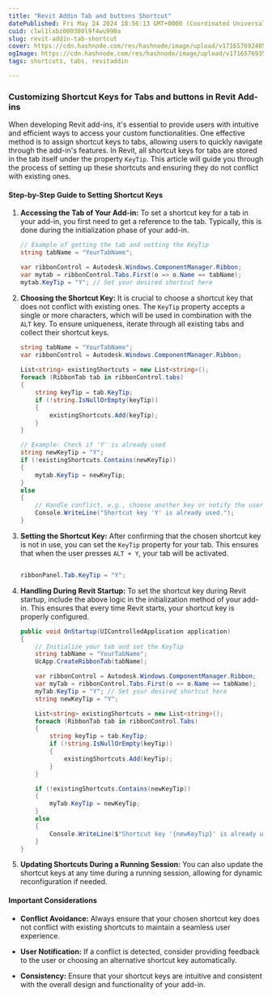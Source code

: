 ```yaml
---
title: "Revit Addin Tab and buttons Shortcut"
datePublished: Fri May 24 2024 18:56:13 GMT+0000 (Coordinated Universal Time)
cuid: clwl1lxbz000308l9f4wu990a
slug: revit-addin-tab-shortcut
cover: https://cdn.hashnode.com/res/hashnode/image/upload/v1716576924050/3c5d5c3f-c322-44ad-908e-85eb5e5aebb6.png
ogImage: https://cdn.hashnode.com/res/hashnode/image/upload/v1716576935588/ae4d13eb-0327-462b-af81-01cbb08a28ae.png
tags: shortcuts, tabs, revitaddin

---
```


### Customizing Shortcut Keys for Tabs and buttons in Revit Add-ins

When developing Revit add-ins, it's essential to provide users with intuitive and efficient ways to access your custom functionalities. One effective method is to assign shortcut keys to tabs, allowing users to quickly navigate through the add-in's features. In Revit, all shortcut keys for tabs are stored in the tab itself under the property `KeyTip`. This article will guide you through the process of setting up these shortcuts and ensuring they do not conflict with existing ones.

#### Step-by-Step Guide to Setting Shortcut Keys

1. **Accessing the Tab of Your Add-in:** To set a shortcut key for a tab in your add-in, you first need to get a reference to the tab. Typically, this is done during the initialization phase of your add-in.
    
    ```csharp
    // Example of getting the tab and setting the KeyTip
    string tabName = "YourTabName";
    
    var ribbonControl = Autodesk.Windows.ComponentManager.Ribbon;
    var mytab = ribbonControl.Tabs.First(o => o.Name == tabName);
    mytab.KeyTip = "Y"; // Set your desired shortcut here
    ```
    
2. **Choosing the Shortcut Key:** It is crucial to choose a shortcut key that does not conflict with existing ones. The `KeyTip` property accepts a single or more characters, which will be used in combination with the `ALT` key. To ensure uniqueness, iterate through all existing tabs and collect their shortcut keys.
    
    ```csharp
    string tabName = "YourTabName";
    var ribbonControl = Autodesk.Windows.ComponentManager.Ribbon;
     
    List<string> existingShortcuts = new List<string>();
    foreach (RibbonTab tab in ribbonControl.tabs)
    {
        string keyTip = tab.KeyTip;
        if (!string.IsNullOrEmpty(keyTip))
        {
            existingShortcuts.Add(keyTip);
        }
    }
    
    // Example: Check if 'Y' is already used
    string newKeyTip = "Y";
    if (!existingShortcuts.Contains(newKeyTip))
    {
        mytab.KeyTip = newKeyTip;
    }
    else
    {
        // Handle conflict, e.g., choose another key or notify the user
        Console.WriteLine("Shortcut key 'Y' is already used.");
    }
    ```
    
3. **Setting the Shortcut Key:** After confirming that the chosen shortcut key is not in use, you can set the `KeyTip` property for your tab. This ensures that when the user presses `ALT + Y`, your tab will be activated.
    
    ```csharp
    
    ribbonPanel.Tab.KeyTip = "Y";
    ```
    
4. **Handling During Revit Startup:** To set the shortcut key during Revit startup, include the above logic in the initialization method of your add-in. This ensures that every time Revit starts, your shortcut key is properly configured.
    
    ```csharp
    public void OnStartup(UIControlledApplication application)
    {
        // Initialize your tab and set the KeyTip
        string tabName = "YourTabName";
        UcApp.CreateRibbonTab(tabName);
    
        var ribbonControl = Autodesk.Windows.ComponentManager.Ribbon;
        var myTab = ribbonControl.Tabs.First(o => o.Name == tabName);
        myTab.KeyTip = "Y"; // Set your desired shortcut here
        string newKeyTip = "Y";
    
        List<string> existingShortcuts = new List<string>();
        foreach (RibbonTab tab in ribbonControl.Tabs)
        {
            string keyTip = tab.KeyTip;
            if (!string.IsNullOrEmpty(keyTip))
            {
                existingShortcuts.Add(keyTip);
            }
        }
    
        if (!existingShortcuts.Contains(newKeyTip))
        {
            myTab.KeyTip = newKeyTip;
        }
        else
        {
            Console.WriteLine($"Shortcut key '{newKeyTip}' is already used.");
        }
    }
    ```
    
5. **Updating Shortcuts During a Running Session:** You can also update the shortcut keys at any time during a running session, allowing for dynamic reconfiguration if needed.
    

#### Important Considerations

* **Conflict Avoidance:** Always ensure that your chosen shortcut key does not conflict with existing shortcuts to maintain a seamless user experience.
    
* **User Notification:** If a conflict is detected, consider providing feedback to the user or choosing an alternative shortcut key automatically.
    
* **Consistency:** Ensure that your shortcut keys are intuitive and consistent with the overall design and functionality of your add-in.